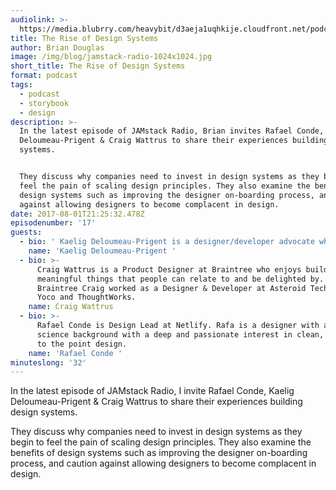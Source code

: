 ```yaml
---
audiolink: >-
  https://media.blubrry.com/heavybit/d3aeja1uqhkije.cloudfront.net/podcasts/jamstack-radio/20170502-jamstack-radio-018.mp3
title: The Rise of Design Systems
author: Brian Douglas
image: /img/blog/jamstack-radio-1024x1024.jpg
short_title: The Rise of Design Systems
format: podcast
tags:
  - podcast
  - storybook
  - design
description: >-
  In the latest episode of JAMstack Radio, Brian invites Rafael Conde, Kaelig
  Deloumeau-Prigent & Craig Wattrus to share their experiences building design
  systems.


  They discuss why companies need to invest in design systems as they begin to
  feel the pain of scaling design principles. They also examine the benefits of
  design systems such as improving the designer on-boarding process, and caution
  against allowing designers to become complacent in design.
date: 2017-08-01T21:25:32.478Z
episodenumber: '17'
guests:
  - bio: ' Kaelig Deloumeau-Prigent is a designer/developer advocate who has worked on responsive sites and design systems at Salesforce, Financial Times, BBC News and the Guardian. Kaelig bridges the gap between developers and designers by helping them to speak the same language.'
    name: 'Kaelig Deloumeau-Prigent '
  - bio: >-
      Craig Wattrus is a Product Designer at Braintree who enjoys building
      meaningful things that people can relate to and be delighted by. Prior to
      Braintree Craig worked as a Designer & Developer at Asteroid Technology,
      Yoco and ThoughtWorks.
    name: Craig Wattrus
  - bio: >-
      Rafael Conde is Design Lead at Netlify. Rafa is a designer with a computer
      science background with a deep and passionate interest in clean, straight
      to the point design.
    name: 'Rafael Conde '
minuteslong: '32'
---
```

In the latest episode of JAMstack Radio, I invite Rafael Conde, Kaelig Deloumeau-Prigent & Craig Wattrus to share their experiences building design systems.

They discuss why companies need to invest in design systems as they begin to feel the pain of scaling design principles. They also examine the benefits of design systems such as improving the designer on-boarding process, and caution against allowing designers to become complacent in design.
